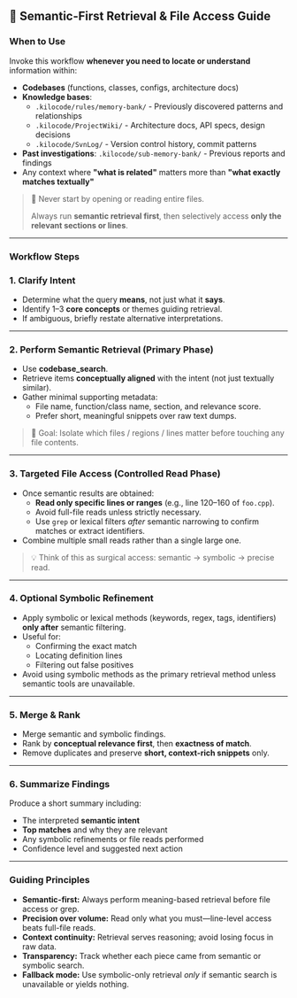 ## 🧠 Semantic-First Retrieval & File Access Guide

### **When to Use**

Invoke this workflow **whenever you need to locate or understand** information within:

- **Codebases** (functions, classes, configs, architecture docs)
- **Knowledge bases**:
  - `.kilocode/rules/memory-bank/` - Previously discovered patterns and relationships
  - `.kilocode/ProjectWiki/` - Architecture docs, API specs, design decisions
  - `.kilocode/SvnLog/` - Version control history, commit patterns
- **Past investigations**: `.kilocode/sub-memory-bank/` - Previous reports and findings
- Any context where **"what is related"** matters more than **"what exactly matches textually"**

> 🚫 Never start by opening or reading entire files.
> 
> 
> Always run **semantic retrieval first**, then selectively access **only the relevant sections or lines**.
> 

---

### **Workflow Steps**

### **1. Clarify Intent**

- Determine what the query **means**, not just what it **says**.
- Identify 1–3 **core concepts** or themes guiding retrieval.
- If ambiguous, briefly restate alternative interpretations.

---

### **2. Perform Semantic Retrieval (Primary Phase)**

- Use **codebase_search**.
- Retrieve items **conceptually aligned** with the intent (not just textually similar).
- Gather minimal supporting metadata:
    - File name, function/class name, section, and relevance score.
    - Prefer short, meaningful snippets over raw text dumps.

> 🎯 Goal: Isolate which files / regions / lines matter before touching any file contents.
> 

---

### **3. Targeted File Access (Controlled Read Phase)**

- Once semantic results are obtained:
    - **Read only specific lines or ranges** (e.g., line 120–160 of `foo.cpp`).
    - Avoid full-file reads unless strictly necessary.
    - Use `grep` or lexical filters *after* semantic narrowing to confirm matches or extract identifiers.
- Combine multiple small reads rather than a single large one.

> 💡 Think of this as surgical access: semantic → symbolic → precise read.
> 

---

### **4. Optional Symbolic Refinement**

- Apply symbolic or lexical methods (keywords, regex, tags, identifiers) **only after** semantic filtering.
- Useful for:
    - Confirming the exact match
    - Locating definition lines
    - Filtering out false positives
- Avoid using symbolic methods as the primary retrieval method unless semantic tools are unavailable.

---

### **5. Merge & Rank**

- Merge semantic and symbolic findings.
- Rank by **conceptual relevance first**, then **exactness of match**.
- Remove duplicates and preserve **short, context-rich snippets** only.

---

### **6. Summarize Findings**

Produce a short summary including:

- The interpreted **semantic intent**
- **Top matches** and why they are relevant
- Any symbolic refinements or file reads performed
- Confidence level and suggested next action

---

### **Guiding Principles**

- **Semantic-first:** Always perform meaning-based retrieval before file access or grep.
- **Precision over volume:** Read only what you must—line-level access beats full-file reads.
- **Context continuity:** Retrieval serves reasoning; avoid losing focus in raw data.
- **Transparency:** Track whether each piece came from semantic or symbolic search.
- **Fallback mode:** Use symbolic-only retrieval *only* if semantic search is unavailable or yields nothing.